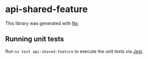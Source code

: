 # api-shared-feature

This library was generated with [Nx](https://nx.dev).

## Running unit tests

Run `nx test api-shared-feature` to execute the unit tests via [Jest](https://jestjs.io).
